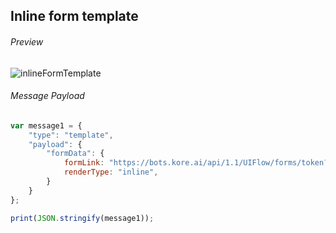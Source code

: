##  Inline form template

###### Preview

![inlineFormTemplate](https://user-images.githubusercontent.com/58174664/148943000-cbccf32c-1395-4232-aac5-f9d915337eb8.PNG)

###### Message Payload

```js
var message1 = {
    "type": "template",
    "payload": {
        "formData": {
            formLink: "https://bots.kore.ai/api/1.1/UIFlow/forms/token?hash=44a9cc195625af0de17ff49de6f71851",
            renderType: "inline",
        }
    }
};

print(JSON.stringify(message1));
```